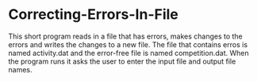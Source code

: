 # Correcting-Errors-In-File
This short program reads in a file that has errors, makes changes to the errors and writes the changes to a new file.  The file that contains erros is named activity.dat and the error-free file is named competition.dat. When the program runs it asks the user to enter the input file and output file names. 
